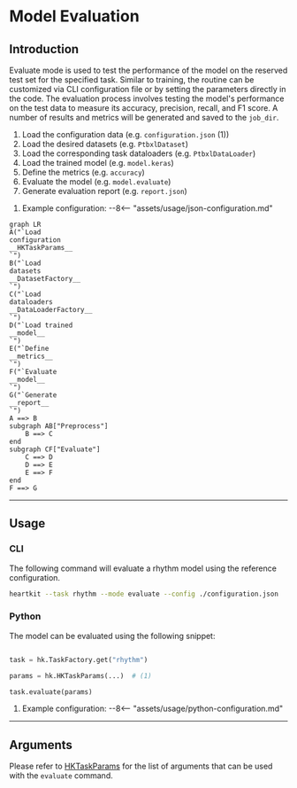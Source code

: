 # Model Evaluation

## <span class="sk-h2-span">Introduction </span>

Evaluate mode is used to test the performance of the model on the reserved test set for the specified task. Similar to training, the routine can be customized via CLI configuration file or by setting the parameters directly in the code. The evaluation process involves testing the model's performance on the test data to measure its accuracy, precision, recall, and F1 score. A number of results and metrics will be generated and saved to the `job_dir`.

<div class="annotate" markdown>


1. Load the configuration data (e.g. `configuration.json` (1))
1. Load the desired datasets (e.g. `PtbxlDataset`)
1. Load the corresponding task dataloaders (e.g. `PtbxlDataLoader`)
1. Load the trained model (e.g. `model.keras`)
1. Define the metrics (e.g. `accuracy`)
1. Evaluate the model (e.g. `model.evaluate`)
1. Generate evaluation report (e.g. `report.json`)

</div>

1. Example configuration:
--8<-- "assets/usage/json-configuration.md"


```mermaid
graph LR
A("`Load
configuration
__HKTaskParams__
`")
B("`Load
datasets
__DatasetFactory__
`")
C("`Load
dataloaders
__DataLoaderFactory__
`")
D("`Load trained
__model__
`")
E("`Define
__metrics__
`")
F("`Evaluate
__model__
`")
G("`Generate
__report__
`")
A ==> B
subgraph AB["Preprocess"]
    B ==> C
end
subgraph CF["Evaluate"]
    C ==> D
    D ==> E
    E ==> F
end
F ==> G

```


---

## <span class="sk-h2-span">Usage</span>

### CLI

The following command will evaluate a rhythm model using the reference configuration.

```bash
heartkit --task rhythm --mode evaluate --config ./configuration.json
```

### Python

The model can be evaluated using the following snippet:

```py linenums="1"

task = hk.TaskFactory.get("rhythm")

params = hk.HKTaskParams(...)  # (1)

task.evaluate(params)

```

1. Example configuration:
--8<-- "assets/usage/python-configuration.md"

---

## <span class="sk-h2-span">Arguments </span>

Please refer to [HKTaskParams](../modes/configuration.md#hktaskparams) for the list of arguments that can be used with the `evaluate` command.
